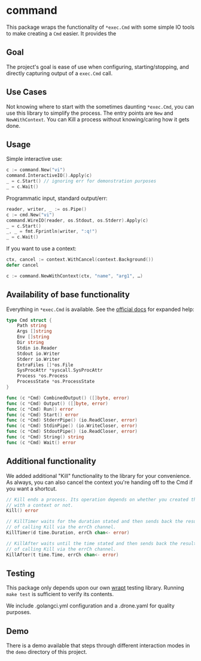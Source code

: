 # command

This package wraps the functionality of `*exec.Cmd` with some simple IO tools to make creating a `Cmd` easier. It provides
the 

## Goal

The project's goal is ease of use when configuring, starting/stopping, and directly capturing output of a `exec.Cmd` call.

## Use Cases

Not knowing where to start with the sometimes daunting `*exec.Cmd`, you can use this library to simplify the process. The entry points are `New` and `NewWithContext`. You can Kill a process without knowing/caring how it gets done. 

## Usage

Simple interactive use:

```go
c := command.New("vi")
command.InteractiveIO().Apply(c)
_ = c.Start() // ignoring err for demonstration purposes
_ = c.Wait() 
```

Programmatic input, standard output/err:

```go
reader, writer, _ := os.Pipe()
c := cmd.New("vi")
command.WireIO(reader, os.Stdout, os.Stderr).Apply(c)
_ = c.Start()
_, _ = fmt.Fprintln(writer, ":q!")
_ = c.Wait()
```

If you want to use a context:
```go
ctx, cancel := context.WithCancel(context.Background())
defer cancel

c := command.NewWithContext(ctx, "name", "arg1", …)

```
## Availability of base functionality

Everything in `*exec.Cmd` is available. See the [official docs](https://pkg.go.dev/os/exec#Cmd) for expanded help:

```go
type Cmd struct {
	Path string
	Args []string
	Env []string
	Dir string
	Stdin io.Reader
	Stdout io.Writer
	Stderr io.Writer
	ExtraFiles []*os.File
	SysProcAttr *syscall.SysProcAttr
	Process *os.Process
	ProcessState *os.ProcessState
}

func (c *Cmd) CombinedOutput() ([]byte, error)
func (c *Cmd) Output() ([]byte, error)
func (c *Cmd) Run() error
func (c *Cmd) Start() error
func (c *Cmd) StderrPipe() (io.ReadCloser, error)
func (c *Cmd) StdinPipe() (io.WriteCloser, error)
func (c *Cmd) StdoutPipe() (io.ReadCloser, error)
func (c *Cmd) String() string
func (c *Cmd) Wait() error
```

## Additional functionality

We added additional "Kill" functionality to the library for your convenience. As always, you can also cancel the context you're handing off to the Cmd if you want a shortcut.

```go
// Kill ends a process. Its operation depends on whether you created the Cmd
// with a context or not.
Kill() error

// KillTimer waits for the duration stated and then sends back the results
// of calling Kill via the errCh channel.
KillTimer(d time.Duration, errCh chan<- error)

// KillAfter waits until the time stated and then sends back the results
// of calling Kill via the errCh channel.
KillAfter(t time.Time, errCh chan<- error)
```

## Testing

This package only depends upon our own [wrapt](https://github.com/metrumresearchgroup/wrapt/) testing library. Running `make test` is sufficient to verify its contents.

We include .golangci.yml configuration and a .drone.yaml for quality purposes.

## Demo

There is a demo available that steps through different interaction modes in the `demo` directory of this project.